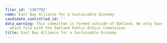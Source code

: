 ```yaml
---
filer_id: '1367792'
name: East Bay Alliance for a Sustainable Economy
candidate_controlled_id: ''
data_warning: This committee is formed outside of Oakland. We only have data on committees
  which file with the Oakland Public Ethics Commission
title: East Bay Alliance for a Sustainable Economy
---
```

